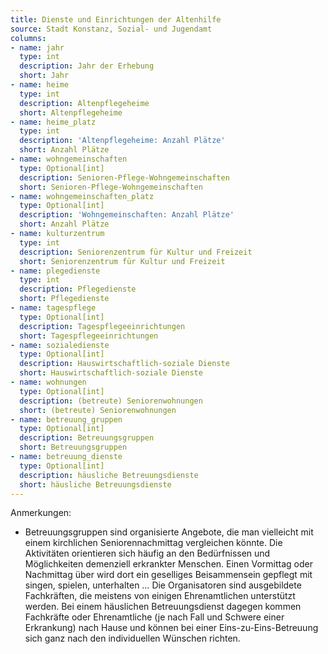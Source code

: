 ```yaml
---
title: Dienste und Einrichtungen der Altenhilfe
source: Stadt Konstanz, Sozial- und Jugendamt
columns:
- name: jahr
  type: int
  description: Jahr der Erhebung
  short: Jahr
- name: heime
  type: int
  description: Altenpflegeheime
  short: Altenpflegeheime
- name: heime_platz
  type: int
  description: 'Altenpflegeheime: Anzahl Plätze'
  short: Anzahl Plätze
- name: wohngemeinschaften
  type: Optional[int]
  description: Senioren-Pflege-Wohngemeinschaften
  short: Senioren-Pflege-Wohngemeinschaften
- name: wohngemeinschaften_platz
  type: Optional[int]
  description: 'Wohngemeinschaften: Anzahl Plätze'
  short: Anzahl Plätze
- name: kulturzentrum
  type: int
  description: Seniorenzentrum für Kultur und Freizeit
  short: Seniorenzentrum für Kultur und Freizeit
- name: plegedienste
  type: int
  description: Pflegedienste
  short: Pflegedienste
- name: tagespflege
  type: Optional[int]
  description: Tagespflegeeinrichtungen
  short: Tagespflegeeinrichtungen
- name: sozialedienste
  type: Optional[int]
  description: Hauswirtschaftlich-soziale Dienste
  short: Hauswirtschaftlich-soziale Dienste
- name: wohnungen
  type: Optional[int]
  description: (betreute) Seniorenwohnungen
  short: (betreute) Seniorenwohnungen
- name: betreuung_gruppen
  type: Optional[int]
  description: Betreuungsgruppen
  short: Betreuungsgruppen
- name: betreuung_dienste
  type: Optional[int]
  description: häusliche Betreuungsdienste
  short: häusliche Betreuungsdienste
---
```

Anmerkungen:

- Betreuungsgruppen sind organisierte Angebote, die man vielleicht mit einem kirchlichen Seniorennachmittag vergleichen könnte. Die Aktivitäten orientieren sich häufig an den Bedürfnissen und Möglichkeiten demenziell erkrankter Menschen. Einen Vormittag oder Nachmittag über wird dort ein geselliges Beisammensein gepflegt mit singen, spielen, unterhalten … Die Organisatoren sind ausgebildete Fachkräften, die meistens von einigen Ehrenamtlichen unterstützt werden.
Bei einem häuslichen Betreuungsdienst dagegen kommen Fachkräfte oder Ehrenamtliche (je nach Fall und Schwere einer Erkrankung) nach Hause und können bei einer Eins-zu-Eins-Betreuung sich ganz nach den individuellen Wünschen richten.
